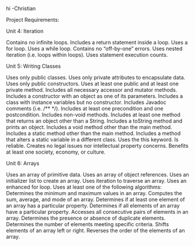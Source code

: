 hi -Christian

Project Requirements:

Unit 4: Iteration

Contains no infinite loops.
Includes a return statement inside a loop.
Uses a for loop.
Uses a while loop.
Contains no “off-by-one” errors.
Uses nested iteration (i.e. loops within loops).
Uses statement execution counts.

Unit 5: Writing Classes

Uses only public classes.
Uses only private attributes to encapsulate data.
Uses only public constructors.
Uses at least one public and at least one private method.
Includes all necessary accessor and mutator methods.
Includes a constructor with an object as one of its parameters.
Includes a class with instance variables but no constructor.
Includes Javadoc comments (i.e. /** */).
Includes at least one precondition and one postcondition.
Includes non-void methods.
Includes at least one method that returns an object other than a String.
Includes a toString method and prints an object.
Includes a void method other than the main method.
Includes a static method other than the main method.
Includes a method that alters a static variable in a different class.
Uses the this keyword.
Is reliable.
Creates no legal issues nor intellectual property concerns.
Benefits at least one society, economy, or culture.

Unit 6: Arrays

Uses an array of primitive data.
Uses an array of object references.
Uses an initializer list to create an array.
Uses iteration to traverse an array.
Uses an enhanced for loop.
Uses at least one of the following algorithms:
Determines the minimum and maximum values in an array.
Computes the sum, average, and mode of an array.
Determines if at least one element of an array has a particular property.
Determines if all elements of an array have a particular property.
Accesses all consecutive pairs of elements in an array.
Determines the presence or absence of duplicate elements.
Determines the number of elements meeting specific criteria.
Shifts elements of an array left or right.
Reverses the order of the elements of an array.
